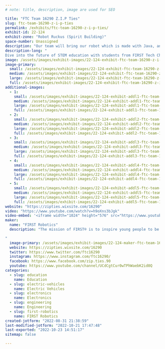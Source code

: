 ```yaml
---
# note: title, description, image are used for SEO

title: "FTC Team 16290 Z.I.P Ties"
slug: ftc-team-16290-z-i-p-ties
permalink: /exhibits/ftc-team-16290-z-i-p-ties/
exhibit-id: 22-124
exhibit-zone: "Robot Ruckus (Spirit Building)"
space-number: Unassigned
description: "Our team will bring our robot which is made with Java, and a version of our robot made with CAD."
description-long: "	
Dive into the future of STEM education with students from FIRST Tech Challenge Team Z.I.P. Ties by experiencing a custom-designed robot that embodies this year&#039;s First Tech Challenge 2022-2023 season. Learn about what goes on to make such a unique robot. Individuals can learn about Java Coding, Computer-Aided Designing in SOLIDWORKS, and engineering a robot built by a group of middle and high school students. Individuals will have a chance to drive our robot using Logitech F310 controllers. "
image: /assets/images/exhibit-images/22-124-exhibit-ftc-team-16290-z-i-p-ties-maker-faire-robot-large.jpeg
image-primary: 
  small: /assets/images/exhibit-images/22-124-exhibit-ftc-team-16290-z-i-p-ties-maker-faire-robot-small.jpeg
  medium: /assets/images/exhibit-images/22-124-exhibit-ftc-team-16290-z-i-p-ties-maker-faire-robot-medium.jpeg
  large: /assets/images/exhibit-images/22-124-exhibit-ftc-team-16290-z-i-p-ties-maker-faire-robot-large.jpeg
  full: /assets/images/exhibit-images/22-124-exhibit-ftc-team-16290-z-i-p-ties-maker-faire-robot-full.jpeg
additional-images: 
  - 1:
    small: /assets/images/exhibit-images/22-124-exhibit-addl1-ftc-team-16290-z-i-p-ties-20220206-085559-small.jpg
    medium: /assets/images/exhibit-images/22-124-exhibit-addl1-ftc-team-16290-z-i-p-ties-20220206-085559-medium.jpg
    large: /assets/images/exhibit-images/22-124-exhibit-addl1-ftc-team-16290-z-i-p-ties-20220206-085559-large.jpg
    full: /assets/images/exhibit-images/22-124-exhibit-addl1-ftc-team-16290-z-i-p-ties-20220206-085559-full.jpg
  - 2:
    small: /assets/images/exhibit-images/22-124-exhibit-addl2-ftc-team-16290-z-i-p-ties-20220220-105520-small.jpg
    medium: /assets/images/exhibit-images/22-124-exhibit-addl2-ftc-team-16290-z-i-p-ties-20220220-105520-medium.jpg
    large: /assets/images/exhibit-images/22-124-exhibit-addl2-ftc-team-16290-z-i-p-ties-20220220-105520-large.jpg
    full: /assets/images/exhibit-images/22-124-exhibit-addl2-ftc-team-16290-z-i-p-ties-20220220-105520-full.jpg
  - 3:
    small: /assets/images/exhibit-images/22-124-exhibit-addl3-ftc-team-16290-z-i-p-ties-img-0182-small.jpg
    medium: /assets/images/exhibit-images/22-124-exhibit-addl3-ftc-team-16290-z-i-p-ties-img-0182-medium.jpg
    large: /assets/images/exhibit-images/22-124-exhibit-addl3-ftc-team-16290-z-i-p-ties-img-0182-large.jpg
    full: /assets/images/exhibit-images/22-124-exhibit-addl3-ftc-team-16290-z-i-p-ties-img-0182-full.jpg
  - 4:
    small: /assets/images/exhibit-images/22-124-exhibit-addl4-ftc-team-16290-z-i-p-ties-img-8152-small.jpg
    medium: /assets/images/exhibit-images/22-124-exhibit-addl4-ftc-team-16290-z-i-p-ties-img-8152-medium.jpg
    large: /assets/images/exhibit-images/22-124-exhibit-addl4-ftc-team-16290-z-i-p-ties-img-8152-large.jpg
    full: /assets/images/exhibit-images/22-124-exhibit-addl4-ftc-team-16290-z-i-p-ties-img-8152-full.jpg
  - 5:
    small: /assets/images/exhibit-images/22-124-exhibit-addl5-ftc-team-16290-z-i-p-ties-img-8152-3041-small.jpg
    medium: /assets/images/exhibit-images/22-124-exhibit-addl5-ftc-team-16290-z-i-p-ties-img-8152-3041-medium.jpg
    large: /assets/images/exhibit-images/22-124-exhibit-addl5-ftc-team-16290-z-i-p-ties-img-8152-3041-large.jpg
    full: /assets/images/exhibit-images/22-124-exhibit-addl5-ftc-team-16290-z-i-p-ties-img-8152-3041-full.jpg
website: "https://zipties.wixsite.com/16290"
video: "https://www.youtube.com/watch?v=h9oXns3bJgk"
video-embed: '<iframe width="1024" height="576" src="https://www.youtube.com/embed/h9oXns3bJgk?feature=oembed" frameborder="0" allow="accelerometer; autoplay; clipboard-write; encrypted-media; gyroscope; picture-in-picture" allowfullscreen title="Z.I.P Ties Freight Frenzy League Meet 1 131 Point Match"></iframe>'
maker: 
  name: "FIRST Robotics"
  description: "The mission of FIRST® is to inspire young people to be science and technology leaders and innovators, by engaging them in exciting mentor-based programs that build science, engineering, and technology skills, inspire innovation, and that foster well-rounded life capabilities including self-confidence, communication, and leadership.

"
  image-primary: /assets/images/exhibit-images/22-124-maker-ftc-team-16290-z-i-p-ties-team-logo-2-1-medium.png
  website: https://zipties.wixsite.com/16290
  twitter: https://www.twitter.com/ftc16290
  instagram: https://www.instagram.com/ftc16290/
  facebook: https://www.facebook.com/zip.ties.90
  youtube: https://www.youtube.com/channel/UCdCgtCur0wTPhWaebK2id0Q
categories: 
  - slug: education
    name: Education
  - slug: electric-vehicles
    name: Electric Vehicles
  - slug: electronics
    name: Electronics
  - slug: engineering
    name: Engineering
  - slug: first-robotics
    name: FIRST Robotics
created-jotform: "2022-08-31 21:38:59"
last-modified-jotform: "2022-10-21 17:47:48"
last-exported: "2022-10-23 14:51:17"
sitemap: false

---
```

